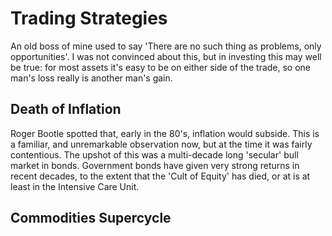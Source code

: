 # Trading Strategies

An old boss of mine used to say 'There are no such thing as problems, only opportunities'. I was not convinced about this, but in investing this may well be true: for most assets it's easy to be on either side of the trade, so one man's loss really is another man's gain.

## Death of Inflation

Roger Bootle spotted that, early in the 80's, inflation would subside. This is a familiar, and unremarkable observation now, but at the time it was fairly contentious. The upshot of this was a multi-decade long 'secular' bull market in bonds. Government bonds have given very strong returns in recent decades, to the extent that the 'Cult of Equity' has died, or at is at least in the Intensive Care Unit.

## Commodities Supercycle

## 



